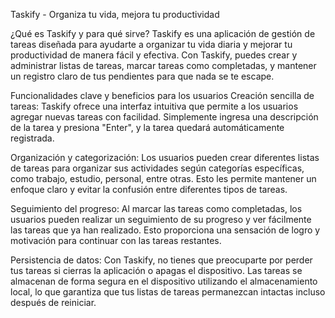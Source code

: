 Taskify - Organiza tu vida, mejora tu productividad


¿Qué es Taskify y para qué sirve?
Taskify es una aplicación de gestión de tareas diseñada para ayudarte a organizar tu vida diaria y mejorar tu productividad de manera fácil y efectiva. Con Taskify, puedes crear y administrar listas de tareas, marcar tareas como completadas, y mantener un registro claro de tus pendientes para que nada se te escape.

Funcionalidades clave y beneficios para los usuarios
Creación sencilla de tareas: Taskify ofrece una interfaz intuitiva que permite a los usuarios agregar nuevas tareas con facilidad. Simplemente ingresa una descripción de la tarea y presiona "Enter", y la tarea quedará automáticamente registrada.

Organización y categorización: Los usuarios pueden crear diferentes listas de tareas para organizar sus actividades según categorías específicas, como trabajo, estudio, personal, entre otras. Esto les permite mantener un enfoque claro y evitar la confusión entre diferentes tipos de tareas.

Seguimiento del progreso: Al marcar las tareas como completadas, los usuarios pueden realizar un seguimiento de su progreso y ver fácilmente las tareas que ya han realizado. Esto proporciona una sensación de logro y motivación para continuar con las tareas restantes.

Persistencia de datos: Con Taskify, no tienes que preocuparte por perder tus tareas si cierras la aplicación o apagas el dispositivo. Las tareas se almacenan de forma segura en el dispositivo utilizando el almacenamiento local, lo que garantiza que tus listas de tareas permanezcan intactas incluso después de reiniciar.
